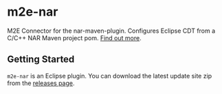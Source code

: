 # m2e-nar
M2E Connector for the nar-maven-plugin. Configures Eclipse CDT from a C/C++ NAR Maven project pom. [Find out more](https://github.com/maven-nar/nar-maven-plugin/wiki/m2e-nar).

## Getting Started
`m2e-nar` is an Eclipse plugin. You can download the latest update site zip from the [releases page](https://github.com/maven-nar/m2e-nar/releases).
